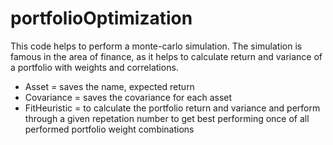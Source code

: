 # portfolioOptimization
This code helps to perform a monte-carlo simulation. The simulation is famous in the area of finance, as it helps to calculate return and variance of a portfolio with weights and correlations.
+ Asset = saves the name, expected return
+ Covariance = saves the covariance for each asset
+ FitHeuristic = to calculate the portfolio return and variance and perform through a given repetation number to get best performing once of all performed portfolio weight combinations

